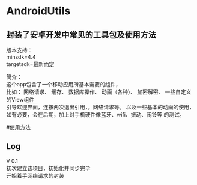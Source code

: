 # AndroidUtils
## 封装了安卓开发中常见的工具包及使用方法 
版本支持：  
minsdk=4.4  
targetsdk=最新而定  


简介：  
这个app包含了一个移动应用所基本需要的组件，  
比如： 网络请求、 缓存、 数据库操作、 动画（各种）、 加密解密、 一些自定义的View组件  
引导欢迎界面，连按两次退出引用，，网络请求等。
以及一些基本的动画的使用，
如有必要，会在后期，加上对手机硬件像蓝牙、wifi、振动、闹铃等 的测试。

#使用方法

## Log
V 0.1<br/>
初次建立该项目，初始化并同步完毕  
开始着手网络请求的封装